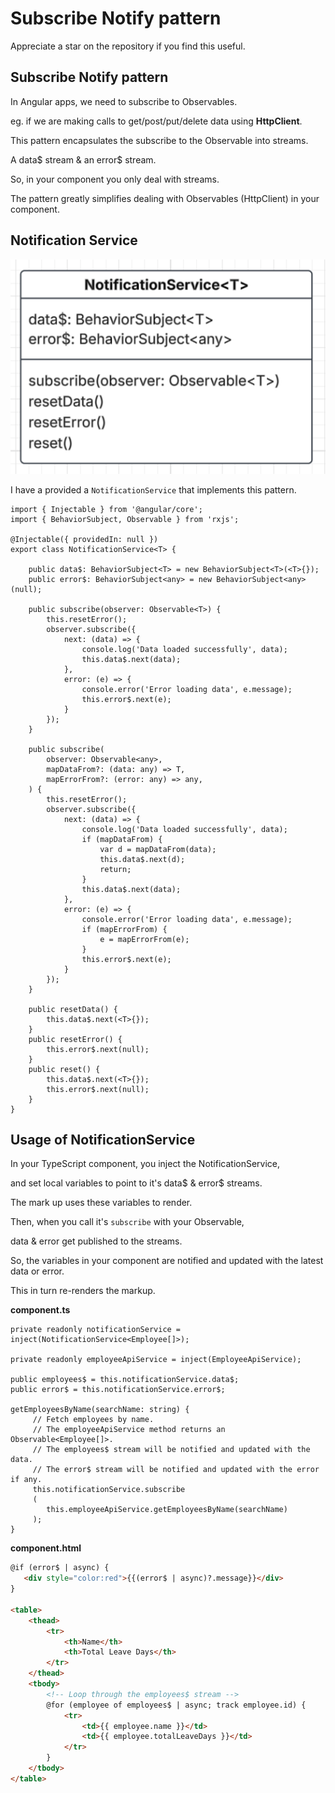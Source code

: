 # Subscribe Notify pattern

Appreciate a star on the repository if you find this useful.

## Subscribe Notify pattern

In Angular apps, we need to subscribe to Observables.

eg. if we are making calls to get/post/put/delete data using **HttpClient**.

This pattern encapsulates the subscribe to the Observable into streams.

A data$ stream & an error$ stream.

So, in your component you only deal with streams.

The pattern greatly simplifies dealing with Observables (HttpClient) in your component.

## Notification Service

![NotificationService](NotificationService.png)

I have a provided a `NotificationService` that implements this pattern.

```TS
import { Injectable } from '@angular/core';
import { BehaviorSubject, Observable } from 'rxjs';

@Injectable({ providedIn: null })
export class NotificationService<T> {

    public data$: BehaviorSubject<T> = new BehaviorSubject<T>(<T>{});
    public error$: BehaviorSubject<any> = new BehaviorSubject<any>(null);

    public subscribe(observer: Observable<T>) {
        this.resetError();
        observer.subscribe({
            next: (data) => {
                console.log('Data loaded successfully', data);
                this.data$.next(data);
            },
            error: (e) => {
                console.error('Error loading data', e.message);
                this.error$.next(e);
            }
        });
    }

    public subscribe(
        observer: Observable<any>,
        mapDataFrom?: (data: any) => T,
        mapErrorFrom?: (error: any) => any,
    ) {
        this.resetError();
        observer.subscribe({
            next: (data) => {
                console.log('Data loaded successfully', data);
                if (mapDataFrom) {
                    var d = mapDataFrom(data);
                    this.data$.next(d);
                    return;
                }
                this.data$.next(data);
            },
            error: (e) => {
                console.error('Error loading data', e.message);
                if (mapErrorFrom) {
                    e = mapErrorFrom(e);
                }
                this.error$.next(e);
            }
        });
    }

    public resetData() {
        this.data$.next(<T>{});
    }
    public resetError() {
        this.error$.next(null);
    }
    public reset() {
        this.data$.next(<T>{});
        this.error$.next(null);
    }
}
```

## Usage of NotificationService

In your TypeScript component, you inject the NotificationService,

and set local variables to point to it's data$ & error$ streams.

The mark up uses these variables to render.

Then, when you call it's `subscribe` with your Observable,

data & error get published to the streams.

So, the variables in your component are notified and updated with the latest data or error.

This in turn re-renders the markup.

**component.ts**

```TS
private readonly notificationService = inject(NotificationService<Employee[]>);

private readonly employeeApiService = inject(EmployeeApiService);

public employees$ = this.notificationService.data$;
public error$ = this.notificationService.error$;

getEmployeesByName(searchName: string) {
     // Fetch employees by name.
     // The employeeApiService method returns an Observable<Employee[]>.
     // The employees$ stream will be notified and updated with the data.
     // The error$ stream will be notified and updated with the error if any.
     this.notificationService.subscribe
     (
        this.employeeApiService.getEmployeesByName(searchName)
     );
}
```

**component.html**

```html
@if (error$ | async) {
   <div style="color:red">{{(error$ | async)?.message}}</div>
}

<table>
    <thead>
        <tr>
            <th>Name</th>
            <th>Total Leave Days</th>
        </tr>
    </thead>
    <tbody>
        <!-- Loop through the employees$ stream -->
        @for (employee of employees$ | async; track employee.id) {
            <tr>
                <td>{{ employee.name }}</td>
                <td>{{ employee.totalLeaveDays }}</td>
            </tr>
        }
    </tbody>
</table>
```
